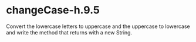 # changeCase-h.9.5
 Convert the lowercase letters to uppercase and the uppercase to lowercase and write the method that returns with a new String.
